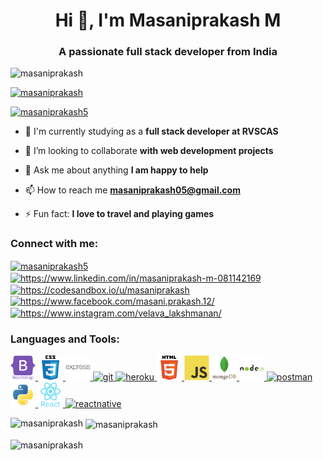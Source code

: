 <h1 align="center">Hi 👋, I'm Masaniprakash M</h1>
<h3 align="center">A passionate full stack developer from India</h3>

<p align="left"> <img src="https://komarev.com/ghpvc/?username=masaniprakash&label=Profile%20views&color=0e75b6&style=flat" alt="masaniprakash" /> </p>

<p align="left"> <a href="https://github.com/ryo-ma/github-profile-trophy"><img src="https://github-profile-trophy.vercel.app/?username=masaniprakash" alt="masaniprakash" /></a> </p>

<p align="left"> <a href="https://twitter.com/masaniprakash5" target="blank"><img src="https://img.shields.io/twitter/follow/masaniprakash5?logo=twitter&style=for-the-badge" alt="masaniprakash5" /></a> </p>

- 🌱 I'm currently studying as a **full stack developer at RVSCAS**

- 👯 I’m looking to collaborate **with web development projects**

- 💬 Ask me about anything **I am happy to help**

- 📫 How to reach me **masaniprakash05@gmail.com**

- ⚡ Fun fact: **I love to travel and playing games**

<h3 align="left">Connect with me:</h3>
<p align="left">
<a href="https://twitter.com/masaniprakash5" target="blank"><img align="center" src="https://raw.githubusercontent.com/rahuldkjain/github-profile-readme-generator/master/src/images/icons/Social/twitter.svg" alt="masaniprakash5" height="30" width="40" /></a>
<a href="https://www.linkedin.com/in/masaniprakash-m-081142169"" target="blank"><img align="center" src="https://raw.githubusercontent.com/rahuldkjain/github-profile-readme-generator/master/src/images/icons/Social/linked-in-alt.svg" alt="https://www.linkedin.com/in/masaniprakash-m-081142169" height="30" width="40" /></a>
<a href="https//www.codesandbox.io/u/masaniprakash" target="blank"><img align="center" src="https://raw.githubusercontent.com/rahuldkjain/github-profile-readme-generator/master/src/images/icons/Social/codesandbox.svg" alt="https://codesandbox.io/u/masaniprakash" height="30" width="40" /></a>
<a href="https://www.facebook.com/masani.prakash.12/" target="blank"><img align="center" src="https://raw.githubusercontent.com/rahuldkjain/github-profile-readme-generator/master/src/images/icons/Social/facebook.svg" alt="https://www.facebook.com/masani.prakash.12/" height="30" width="40" /></a>
<a href="https:www.instagram.com/masani.prakash/" target="blank"><img align="center" src="https://raw.githubusercontent.com/rahuldkjain/github-profile-readme-generator/master/src/images/icons/Social/instagram.svg" alt="https://www.instagram.com/velava_lakshmanan/" height="30" width="40" /></a>
</p>

<h3 align="left">Languages and Tools:</h3>
<p align="left"> <a href="https://getbootstrap.com" target="_blank" rel="noreferrer"> <img src="https://raw.githubusercontent.com/devicons/devicon/master/icons/bootstrap/bootstrap-plain-wordmark.svg" alt="bootstrap" width="40" height="40"/> </a> <a href="https://www.w3schools.com/css/" target="_blank" rel="noreferrer"> <img src="https://raw.githubusercontent.com/devicons/devicon/master/icons/css3/css3-original-wordmark.svg" alt="css3" width="40" height="40"/> </a> <a href="https://expressjs.com" target="_blank" rel="noreferrer"> <img src="https://raw.githubusercontent.com/devicons/devicon/master/icons/express/express-original-wordmark.svg" alt="express" width="40" height="40"/> </a> <a href="https://git-scm.com/" target="_blank" rel="noreferrer"> <img src="https://www.vectorlogo.zone/logos/git-scm/git-scm-icon.svg" alt="git" width="40" height="40"/> </a> <a href="https://heroku.com" target="_blank" rel="noreferrer"> <img src="https://www.vectorlogo.zone/logos/heroku/heroku-icon.svg" alt="heroku" width="40" height="40"/> </a> <a href="https://www.w3.org/html/" target="_blank" rel="noreferrer"> <img src="https://raw.githubusercontent.com/devicons/devicon/master/icons/html5/html5-original-wordmark.svg" alt="html5" width="40" height="40"/> </a> <a href="https://developer.mozilla.org/en-US/docs/Web/JavaScript" target="_blank" rel="noreferrer"> <img src="https://raw.githubusercontent.com/devicons/devicon/master/icons/javascript/javascript-original.svg" alt="javascript" width="40" height="40"/> </a> <a href="https://www.mongodb.com/" target="_blank" rel="noreferrer"> <img src="https://raw.githubusercontent.com/devicons/devicon/master/icons/mongodb/mongodb-original-wordmark.svg" alt="mongodb" width="40" height="40"/> </a> <a href="https://nodejs.org" target="_blank" rel="noreferrer"> <img src="https://raw.githubusercontent.com/devicons/devicon/master/icons/nodejs/nodejs-original-wordmark.svg" alt="nodejs" width="40" height="40"/> </a> <a href="https://postman.com" target="_blank" rel="noreferrer"> <img src="https://www.vectorlogo.zone/logos/getpostman/getpostman-icon.svg" alt="postman" width="40" height="40"/> </a> <a href="https://www.python.org" target="_blank" rel="noreferrer"> <img src="https://raw.githubusercontent.com/devicons/devicon/master/icons/python/python-original.svg" alt="python" width="40" height="40"/> </a> <a href="https://reactjs.org/" target="_blank" rel="noreferrer"> <img src="https://raw.githubusercontent.com/devicons/devicon/master/icons/react/react-original-wordmark.svg" alt="react" width="40" height="40"/> </a> <a href="https://reactnative.dev/" target="_blank" rel="noreferrer"> <img src="https://reactnative.dev/img/header_logo.svg" alt="reactnative" width="40" height="40"/> </a> </p>

<p><img align="left" src="https://github-readme-stats.vercel.app/api/top-langs?username=masaniprakash&show_icons=true&locale=en&layout=compact" alt="masaniprakash" /></p>

<p>&nbsp;<img align="center" src="https://github-readme-stats.vercel.app/api?username=masaniprakash&show_icons=true&locale=en" alt="masaniprakash" /></p>

<p><img align="center" src="https://github-readme-streak-stats.herokuapp.com/?user=masaniprakash&" alt="masaniprakash" /></p>
